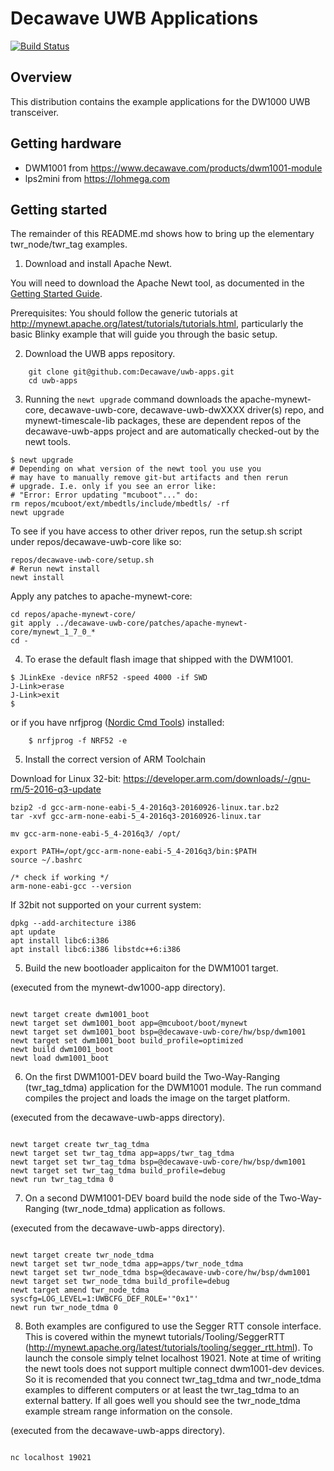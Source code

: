 <!--
#
# Licensed to the Apache Software Foundation (ASF) under one
# or more contributor license agreements.  See the NOTICE file
# distributed with this work for additional information
# regarding copyright ownership.  The ASF licenses this file
# to you under the Apache License, Version 2.0 (the
# "License"); you may not use this file except in compliance
# with the License.  You may obtain a copy of the License at
#
# http://www.apache.org/licenses/LICENSE-2.0
#
# Unless required by applicable law or agreed to in writing,
# software distributed under the License is distributed on an
# "AS IS" BASIS, WITHOUT WARRANTIES OR CONDITIONS OF ANY
#  KIND, either express or implied.  See the License for the
# specific language governing permissions and limitations
# under the License.
#
-->

# Decawave UWB Applications
[![Build Status](https://travis-ci.org/Decawave/uwb-apps.svg?branch=master)](https://travis-ci.org/Decawave/uwb-apps)

## Overview

This distribution contains the example applications for the DW1000 UWB transceiver.

## Getting hardware

* DWM1001   from https://www.decawave.com/products/dwm1001-module
* lps2mini  from https://lohmega.com

## Getting started

The remainder of this README.md shows how to bring up the elementary twr_node/twr_tag examples.

1. Download and install Apache Newt.

You will need to download the Apache Newt tool, as documented in the [Getting Started Guide](http://mynewt.apache.org/latest/get_started/index.html).

Prerequisites: You should follow the generic tutorials at http://mynewt.apache.org/latest/tutorials/tutorials.html, particularly the basic Blinky example that will guide you through the basic setup.

2. Download the UWB apps repository.

```no-highlight
    git clone git@github.com:Decawave/uwb-apps.git
    cd uwb-apps
```

3. Running the ```newt upgrade``` command downloads the apache-mynewt-core, decawave-uwb-core, decawave-uwb-dwXXXX driver(s) repo, and mynewt-timescale-lib packages, these are dependent repos of the decawave-uwb-apps project and are automatically checked-out by the newt tools.

```no-highlight
$ newt upgrade
# Depending on what version of the newt tool you use you
# may have to manually remove git-but artifacts and then rerun
# upgrade. I.e. only if you see an error like:
# "Error: Error updating "mcuboot"..." do:
rm repos/mcuboot/ext/mbedtls/include/mbedtls/ -rf
newt upgrade
```

To see if you have access to other driver repos, run the setup.sh
script under repos/decawave-uwb-core like so:

```
repos/decawave-uwb-core/setup.sh
# Rerun newt install
newt install
```

Apply any patches to apache-mynewt-core:

```
cd repos/apache-mynewt-core/
git apply ../decawave-uwb-core/patches/apache-mynewt-core/mynewt_1_7_0_*
cd -
```

4. To erase the default flash image that shipped with the DWM1001.

```no-highlight
$ JLinkExe -device nRF52 -speed 4000 -if SWD
J-Link>erase
J-Link>exit
$
```

or if you have nrfjprog ([Nordic Cmd Tools](https://www.nordicsemi.com/Software-and-tools/Development-Tools/nRF-Command-Line-Tools/Download)) installed:

```
    $ nrfjprog -f NRF52 -e
```

5. Install the correct version of ARM Toolchain

Download for Linux 32-bit: https://developer.arm.com/downloads/-/gnu-rm/5-2016-q3-update

```
bzip2 -d gcc-arm-none-eabi-5_4-2016q3-20160926-linux.tar.bz2
tar -xvf gcc-arm-none-eabi-5_4-2016q3-20160926-linux.tar

mv gcc-arm-none-eabi-5_4-2016q3/ /opt/

export PATH=/opt/gcc-arm-none-eabi-5_4-2016q3/bin:$PATH
source ~/.bashrc

/* check if working */
arm-none-eabi-gcc --version
```

If 32bit not supported on your current system:

```
dpkg --add-architecture i386
apt update
apt install libc6:i386
apt install libc6:i386 libstdc++6:i386
```

5. Build the new bootloader applicaiton for the DWM1001 target.

(executed from the mynewt-dw1000-app directory).

```no-highlight

newt target create dwm1001_boot
newt target set dwm1001_boot app=@mcuboot/boot/mynewt
newt target set dwm1001_boot bsp=@decawave-uwb-core/hw/bsp/dwm1001
newt target set dwm1001_boot build_profile=optimized
newt build dwm1001_boot
newt load dwm1001_boot

```

6. On the first DWM1001-DEV board build the Two-Way-Ranging (twr_tag_tdma) application for the DWM1001 module. The run command compiles the project and loads the image on the target platform.

(executed from the decawave-uwb-apps directory).

```no-highlight

newt target create twr_tag_tdma
newt target set twr_tag_tdma app=apps/twr_tag_tdma
newt target set twr_tag_tdma bsp=@decawave-uwb-core/hw/bsp/dwm1001
newt target set twr_tag_tdma build_profile=debug
newt run twr_tag_tdma 0

```

7. On a second DWM1001-DEV board build the node side of the Two-Way-Ranging (twr_node_tdma) application as follows.

(executed from the decawave-uwb-apps directory).

```no-highlight

newt target create twr_node_tdma
newt target set twr_node_tdma app=apps/twr_node_tdma
newt target set twr_node_tdma bsp=@decawave-uwb-core/hw/bsp/dwm1001
newt target set twr_node_tdma build_profile=debug
newt target amend twr_node_tdma syscfg=LOG_LEVEL=1:UWBCFG_DEF_ROLE='"0x1"'
newt run twr_node_tdma 0

```


8. Both examples are configured to use the Segger RTT console interface. This is covered within the mynewt tutorials/Tooling/SeggerRTT (http://mynewt.apache.org/latest/tutorials/tooling/segger_rtt.html). To launch the console simply telnet localhost 19021. Note at time of writing the newt tools does not support multiple connect dwm1001-dev devices. So it is recomended that you connect twr_tag_tdma and twr_node_tdma examples to different computers or at least the twr_tag_tdma to an external battery. If all goes well you should see the twr_node_tdma example stream range information on the console. 

(executed from the decawave-uwb-apps directory).

```no-highlight

nc localhost 19021

```

